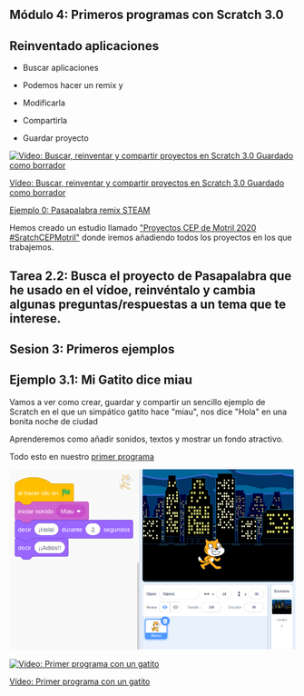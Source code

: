 ## Módulo 4: Primeros programas con Scratch 3.0


## Reinventado aplicaciones
- Buscar aplicaciones

- Podemos hacer un remix y 

-  Modificarla
-  Compartirla

- Guardar proyecto

[![Vídeo: Buscar, reinventar y compartir proyectos en Scratch 3.0 Guardado como borrador](https://img.youtube.com/vi/fvpRQRcwJ7o/0.jpg)](https://youtu.be/fvpRQRcwJ7o)


[Vídeo: Buscar, reinventar y compartir proyectos en Scratch 3.0 Guardado como borrador](https://youtu.be/fvpRQRcwJ7o)

[Ejemplo 0: Pasapalabra remix STEAM](https://scratch.mit.edu/projects/391751565/)

Hemos creado un estudio llamado ["Proyectos CEP de Motril 2020 #SratchCEPMotril"](https://scratch.mit.edu/studios/26524823/) donde iremos añadiendo todos los proyectos en los que trabajemos.


## Tarea 2.2: Busca el proyecto de  Pasapalabra que he usado en el vídoe, reinvéntalo y cambia algunas preguntas/respuestas a un tema que te interese.

## Sesion 3: Primeros ejemplos

## Ejemplo 3.1: Mi Gatito dice miau

Vamos a ver como crear, guardar y compartir un sencillo ejemplo de Scratch en el que un simpático gatito hace "miau", nos dice "Hola" en una bonita noche de ciudad

Aprenderemos como añadir sonidos, textos y mostrar un fondo atractivo.

Todo esto en nuestro [primer programa](https://scratch.mit.edu/projects/391761903/)

![Gatito dice miau](./images/GatitoMiau.png)

[![Vídeo: Primer programa con un gatito](https://img.youtube.com/vi/wNLJSCMyPUU/0.jpg)](https://youtu.be/wNLJSCMyPUU)


[Vídeo: Primer programa con un gatito](https://youtu.be/wNLJSCMyPUU)
